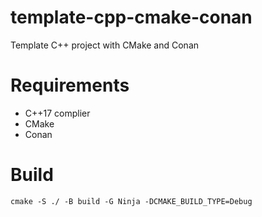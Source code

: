 # template-cpp-cmake-conan
Template C++ project with CMake and Conan


# Requirements

 - C++17 complier
 - CMake
 - Conan


# Build

```
cmake -S ./ -B build -G Ninja -DCMAKE_BUILD_TYPE=Debug
```

